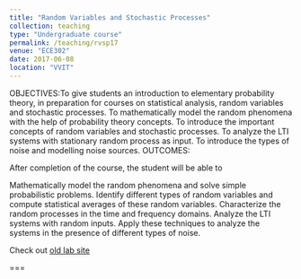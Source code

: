 ```yaml
---
title: "Random Variables and Stochastic Processes"
collection: teaching
type: "Undergraduate course"
permalink: /teaching/rvsp17
venue: "ECE302"
date: 2017-06-08
location: "VVIT"
---
```


OBJECTIVES:To give students an introduction to elementary probability theory, in preparation for courses on statistical
analysis, random variables and stochastic processes.
To mathematically model the random phenomena with the help of probability theory concepts.
To introduce the important concepts of random variables and stochastic processes.
To analyze the LTI systems with stationary random process as input.
To introduce the types of noise and modelling noise sources.
OUTCOMES:

After completion of the course, the student will be able to

Mathematically model the random phenomena and solve simple probabilistic problems.
Identify different types of random variables and compute statistical averages of these random variables.
Characterize the random processes in the time and frequency domains.
Analyze the LTI systems with random inputs.
Apply these techniques to analyze the systems in the presence of different types of noise.


Check out [old lab site](https://sites.google.com/site/rvspvvit/) 

















===
